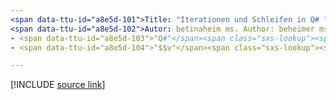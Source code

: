 ```yaml
---
<span data-ttu-id="a8e5d-101">Title: "Iterationen und Schleifen in Q# " Beschreibung: erfahren Sie mehr über die Verwendung von "for"-Schleifen in der Q# Programmiersprache.</span><span class="sxs-lookup"><span data-stu-id="a8e5d-101">title: "Iterations and loops in Q#" description: Learn about using 'for' loops in the Q# programming language.</span></span>
<span data-ttu-id="a8e5d-102">Autor: betinaheim ms. Author: beheimer ms. Date: 10/07/2020 ms. Topic: Referenz-UID: Microsoft. Quantum. qsharp. Iterations NO-LOC:</span><span class="sxs-lookup"><span data-stu-id="a8e5d-102">author: bettinaheim ms.author: beheim ms.date: 10/07/2020 ms.topic: reference uid: microsoft.quantum.qsharp.iterations no-loc:</span></span>
- <span data-ttu-id="a8e5d-103">"Q#"</span><span class="sxs-lookup"><span data-stu-id="a8e5d-103">"Q#"</span></span>
- <span data-ttu-id="a8e5d-104">"$$v"</span><span class="sxs-lookup"><span data-stu-id="a8e5d-104">"$$v"</span></span>

---
```


<!---
# Iterations and loops in Q#
-->

[!INCLUDE [source link](~/includes/qsharp-language/Specifications/Language/2_Statements/iterations.md)]

